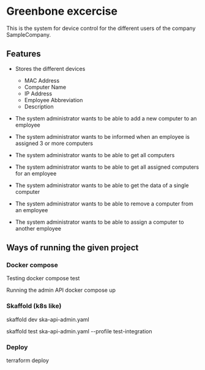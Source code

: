 # Greenbone excercise

This is the system for device control for the different users of the company SampleCompany.

## Features

- Stores the different devices
  - MAC Address
  - Computer Name
  - IP Address
  - Employee Abbreviation
  - Description

- The system administrator wants to be able to add a new computer to an employee
- The system administrator wants to be informed when an employee is assigned 3 or
more computers
- The system administrator wants to be able to get all computers
- The system administrator wants to be able to get all assigned computers for an
employee
- The system administrator wants to be able to get the data of a single computer
- The system administrator wants to be able to remove a computer from an employee
- The system administrator wants to be able to assign a computer to another employee

## Ways of running the given project

### Docker compose

Testing 
docker compose test

Running the admin API
docker compose up

### Skaffold (k8s like)

skaffold dev ska-api-admin.yaml

skaffold test ska-api-admin.yaml --profile test-integration

### Deploy

terraform deploy
